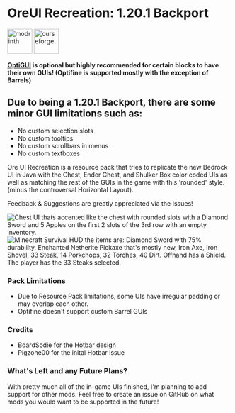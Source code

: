 # OreUI Recreation: 1.20.1 Backport
<!-- SVG version -->
<a href="https://modrinth.com/resourcepack/oreui-recreation"><img alt="modrinth" height="56" src="https://cdn.jsdelivr.net/npm/@intergrav/devins-badges@3/assets/cozy/available/modrinth_vector.svg"></a>
<a href="https://www.curseforge.com/minecraft/texture-packs/oreui-recreation"><img alt="curseforge" height="56" src="https://cdn.jsdelivr.net/npm/@intergrav/devins-badges@3/assets/cozy/available/curseforge_vector.svg"></a>

**[OptiGUI](https://modrinth.com/mod/optigui) is optional but highly recommended for certain blocks to have their own GUIs! (Optifine is supported mostly with the exception of Barrels)**

## Due to being a 1.20.1 Backport, there are some minor GUI limitations such as:

- No custom selection slots
- No custom tooltips
- No custom scrollbars in menus
- No custom textboxes

Ore UI Recreation is a resource pack that tries to replicate the new Bedrock UI in Java with the  Chest, Ender Chest, and Shulker Box color coded UIs as well as matching the rest of the GUIs in the game with this 'rounded' style. (minus the controversal Horizontal Layout).

Feedback & Suggestions are greatly appreciated via the Issues!

![Chest UI thats accented like the chest with rounded slots with a Diamond Sword and 5 Apples on the first 2 slots of the 3rd row with an empty inventory.](https://cdn.modrinth.com/data/cached_images/d44caf01ea87f6b2f65babd53d267b66016d0788.png)
![Minecraft Survival HUD the items are: Diamond Sword with 75% durability, Enchanted Netherite Pickaxe that's mostly new, Iron Axe, Iron Shovel, 33 Steak, 14 Porkchops, 32 Torches, 40 Dirt. Offhand has a Shield. The player has the 33 Steaks selected.](https://cdn.modrinth.com/data/cached_images/c61e552e01343966964ff04ee5d533033602defd.png)

### Pack Limitations

- Due to Resource Pack limitations, some UIs have irregular padding or may overlap each other.
- Optifine doesn't support custom Barrel GUIs

### Credits

- BoardSodie for the Hotbar design
- Pigzone00 for the inital Hotbar issue

### What's Left and any Future Plans?

With pretty much all of the in-game UIs finished, I'm planning to add support for other mods. Feel free to create an issue on GitHub on what mods you would want to be supported in the future!
